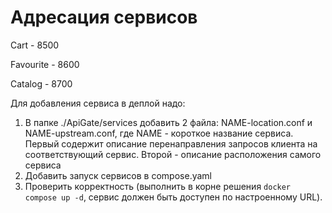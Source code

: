 

# Адресация сервисов

Cart - 8500

Favourite - 8600

Catalog - 8700


Для добавления сервиса в деплой надо:

1. В папке ./ApiGate/services добавить 2 файла: NAME-location.conf и NAME-upstream.conf, 
где NAME - короткое название сервиса. Первый содержит описание перенаправления запросов 
клиента на соответствующий сервис. Второй - описание расположения самого сервиса
2. Добавить запуск сервисов в compose.yaml
3. Проверить корректность (выполнить в корне решения ```docker compose up -d```, 
 сервис должен быть доступен по настроенному URL). 
 
